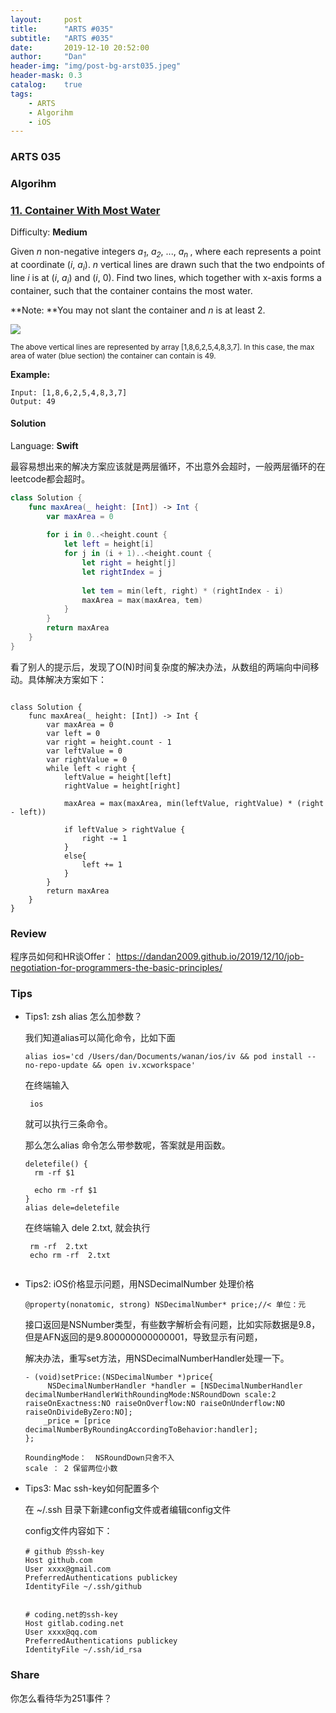 ```yaml
---
layout:     post
title:      "ARTS #035"
subtitle:   "ARTS #035"
date:       2019-12-10 20:52:00
author:     "Dan"
header-img: "img/post-bg-arst035.jpeg"
header-mask: 0.3
catalog:    true
tags:
    - ARTS
    - Algorihm
    - iOS
---
```


### ARTS 035

### Algorihm 


### [11\. Container With Most Water](https://leetcode.com/problems/container-with-most-water/)

Difficulty: **Medium**


Given _n_ non-negative integers _a<sub style="display: inline;">1</sub>_, _a<sub style="display: inline;">2</sub>_, ..., _a<sub style="display: inline;">n </sub>_, where each represents a point at coordinate (_i_, _a<sub style="display: inline;">i</sub>_). _n_ vertical lines are drawn such that the two endpoints of line _i_ is at (_i_, _a<sub style="display: inline;">i</sub>_) and (_i_, 0). Find two lines, which together with x-axis forms a container, such that the container contains the most water.

**Note: **You may not slant the container and _n_ is at least 2.

![](https://s3-lc-upload.s3.amazonaws.com/uploads/2018/07/17/question_11.jpg)

<small style="display: inline;">The above vertical lines are represented by array [1,8,6,2,5,4,8,3,7]. In this case, the max area of water (blue section) the container can contain is 49\.</small>

**Example:**

```
Input: [1,8,6,2,5,4,8,3,7]
Output: 49
```


#### Solution

Language: **Swift**

最容易想出来的解决方案应该就是两层循环，不出意外会超时，一般两层循环的在leetcode都会超时。

```swift
class Solution {
    func maxArea(_ height: [Int]) -> Int {
        var maxArea = 0
        
        for i in 0..<height.count {
            let left = height[i]
            for j in (i + 1)..<height.count {
                let right = height[j]
                let rightIndex = j
                
                let tem = min(left, right) * (rightIndex - i)
                maxArea = max(maxArea, tem)
            }
        }
        return maxArea
    }
}
```


看了别人的提示后，发现了O(N)时间复杂度的解决办法，从数组的两端向中间移动。具体解决方案如下：



```

class Solution {
    func maxArea(_ height: [Int]) -> Int {
        var maxArea = 0
        var left = 0
        var right = height.count - 1
        var leftValue = 0
        var rightValue = 0
        while left < right {
            leftValue = height[left]
            rightValue = height[right]
            
            maxArea = max(maxArea, min(leftValue, rightValue) * (right - left))
            
            if leftValue > rightValue {
                right -= 1
            }
            else{
                left += 1
            }
        }
        return maxArea
    }
}

```

### Review 
程序员如何和HR谈Offer： https://dandan2009.github.io/2019/12/10/job-negotiation-for-programmers-the-basic-principles/
### Tips 


* Tips1: zsh  alias 怎么加参数？

    我们知道alias可以简化命令，比如下面
    
    ```
    alias ios='cd /Users/dan/Documents/wanan/ios/iv && pod install --no-repo-update && open iv.xcworkspace'
    ```
    
    在终端输入 
    
    ```  
     ios         
    ``` 
    
    就可以执行三条命令。
    
    
    那么怎么alias 命令怎么带参数呢，答案就是用函数。
    
    ```
    deletefile() {
      rm -rf $1 
      
      echo rm -rf $1 
    }
    alias dele=deletefile
    ```
    
    在终端输入  dele 2.txt, 就会执行 
    
    ```
     rm -rf  2.txt
     echo rm -rf  2.txt
     
    ```


* Tips2:  iOS价格显示问题，用NSDecimalNumber 处理价格

    ```
    @property(nonatomic, strong) NSDecimalNumber* price;//< 单位：元
    ```
    接口返回是NSNumber类型，有些数字解析会有问题，比如实际数据是9.8，但是AFN返回的是9.800000000000001，导致显示有问题，
    
    解决办法，重写set方法，用NSDecimalNumberHandler处理一下。
    
    ```
    - (void)setPrice:(NSDecimalNumber *)price{
         NSDecimalNumberHandler *handler = [NSDecimalNumberHandler decimalNumberHandlerWithRoundingMode:NSRoundDown scale:2 raiseOnExactness:NO raiseOnOverflow:NO raiseOnUnderflow:NO raiseOnDivideByZero:NO];
        _price = [price decimalNumberByRoundingAccordingToBehavior:handler];
    };
    
    RoundingMode：  NSRoundDown只舍不入
    scale ： 2 保留两位小数

    ```

* Tips3: Mac ssh-key如何配置多个

    在 ~/.ssh 目录下新建config文件或者编辑config文件
    
    config文件内容如下：
    
    ```
    # github 的ssh-key
    Host github.com
    User xxxx@gmail.com
    PreferredAuthentications publickey
    IdentityFile ~/.ssh/github 
    
    
    # coding.net的ssh-key
    Host gitlab.coding.net
    User xxxx@qq.com
    PreferredAuthentications publickey
    IdentityFile ~/.ssh/id_rsa 
    ```



### Share

你怎么看待华为251事件？


